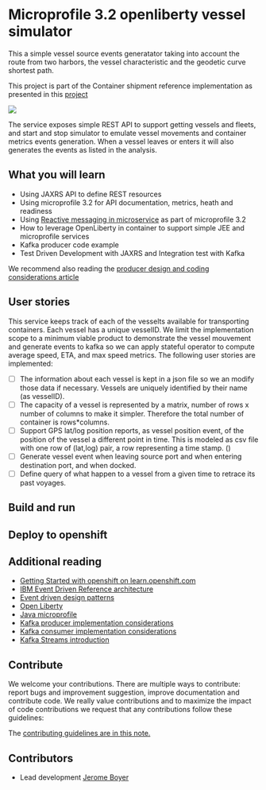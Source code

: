 # Microprofile 3.2 openliberty vessel simulator

This a simple vessel source events generatator taking into account the route from two harbors, the vessel characteristic and the geodetic curve shortest path.

This project is part of the Container shipment reference implementation as presented in this [project](https://ibm-cloud-architecture.github.io/refarch-kc)

![](https://github.com/ibm-cloud-architecture/refarch-kc/blob/master/analysis/vessel-dom-cmd3.png)



The service exposes simple REST API to support getting vessels and fleets, and start and stop simulator to emulate vessel movements and container metrics events generation. When a vessel leaves or enters it will also generates the events as listed in the analysis.

## What you will learn

* Using JAXRS API to define REST resources
* Using microprofile 3.2 for API documentation, metrics, heath and readiness
* Using [Reactive messaging in microservice](https://openliberty.io/blog/2019/09/13/microprofile-reactive-messaging-19009.html#mpreactive) as part of microprofile 3.2
* How to leverage OpenLiberty in container to support simple JEE and microprofile services
* Kafka producer code example
* Test Driven Development with JAXRS and Integration test with Kafka

We recommend also reading the [producer design and coding considerations article](https://github.com/ibm-cloud-architecture/refarch-eda/blob/master/docs/kafka/producers.md)

## User stories

This service keeps track of each of the vesselts available for transporting containers. Each vessel has a unique vesselID. We limit the implementation scope to a minimum viable product to demonstrate the vessel mouvement and generate events to kafka so we can apply stateful operator to compute average speed, ETA, and max speed metrics. The following user stories are implemented:

* [ ] The information about each vessel is kept in a json file so we an modify those data if necessary. Vessels are uniquely identified by their name (as vesselID).
* [ ] The capacity of a vessel is represented by a matrix, number of rows x number of columns to make it simpler. Therefore the total number of container is rows*columns.
* [ ] Support GPS lat/log position reports, as vessel position event, of the position of the vessel a different point in time. This is modeled as csv file with one row of (lat,log) pair, a row representing a time stamp. ()
* [ ] Generate vessel event when leaving source port and when entering destination port, and when docked.
* [ ] Define query of what happen to a vessel from a given time to retrace its past voyages.

## Build and run

## Deploy to openshift


## Additional reading


* [Getting Started with openshift on learn.openshift.com](https://learn.openshift.com/introduction/getting-started/)
* [IBM Event Driven Reference architecture](https://ibm-cloud-architecture.github.io/refarch-eda/)
* [Event driven design patterns](https://ibm-cloud-architecture.github.io/refarch-eda/design-patterns/ED-patterns/)
* [Open Liberty](https://openliberty.io/)
* [Java microprofile](https://openliberty.io/docs/ref/general/#microprofile.html)
* [Kafka producer implementation considerations](https://ibm-cloud-architecture.github.io/refarch-eda/kafka/producers/)
* [Kafka consumer implementation considerations](https://ibm-cloud-architecture.github.io/refarch-eda/kafka/consumers/)
* [Kafka Streams introduction](https://ibm-cloud-architecture.github.io/refarch-eda/kafka/kafka-stream/)


## Contribute

We welcome your contributions. There are multiple ways to contribute: report bugs and improvement suggestion, improve documentation and contribute code.
We really value contributions and to maximize the impact of code contributions we request that any contributions follow these guidelines:

The [contributing guidelines are in this note.](./CONTRIBUTING.md)

## Contributors

* Lead development [Jerome Boyer](https://www.linkedin.com/in/jeromeboyer/)

